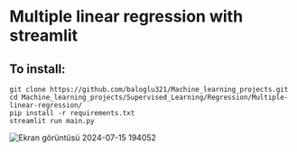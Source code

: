 # Multiple linear regression with streamlit

## To install:

    git clone https://github.com/baloglu321/Machine_learning_projects.git
    cd Machine_learning_projects/Supervised_Learning/Regression/Multiple-linear-regression/
    pip install -r requirements.txt
    streamlit run main.py


![Ekran görüntüsü 2024-07-15 194052](https://github.com/user-attachments/assets/8502d135-4d53-421c-83e6-7a97d7e309af)
